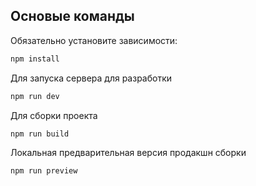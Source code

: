 ## Основые команды

Обязательно установите зависимости:

```bash
npm install
```

Для запуска сервера для разработки

```bash
npm run dev
```

Для сборки проекта

```bash
npm run build
```

Локальная предварительная версия продакшн сборки

```bash
npm run preview
```
